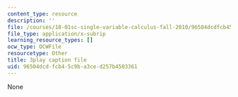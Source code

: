 ```yaml
---
content_type: resource
description: ''
file: /courses/18-01sc-single-variable-calculus-fall-2010/96504dcdfcb45c9ba3ced257b4503361_BSAA0akmPEU.vtt
file_type: application/x-subrip
learning_resource_types: []
ocw_type: OCWFile
resourcetype: Other
title: 3play caption file
uid: 96504dcd-fcb4-5c9b-a3ce-d257b4503361
---
```

None


